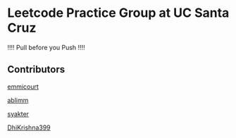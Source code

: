 # Leetcode Practice Group at UC Santa Cruz
:bangbang::bangbang: Pull before you Push :bangbang::bangbang:

## Contributors ##
[emmicourt](https://github.com/emmicourt)


[ablimm](https://github.com/ablimm)


[syakter](https://github.com/syakter)


[DhiKrishna399](https://github.com/DhiKrishna399)